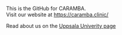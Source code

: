 This is the GitHub for CARAMBA.  
Visit our website at https://caramba.clinic/

Read about us on the [Uppsala Univerity page](https://www.medsci.uu.se/caramba/)
